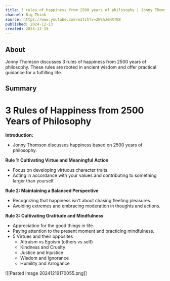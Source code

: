 ```yaml
---
title: 3 rules of happiness from 2500 years of philosophy | Jonny Thomson
channel: Big Think
source: https://www.youtube.com/watch?v=2WShJeNX7W8
published: 2024-12-13
created: 2024-12-19
---
```

## About
Jonny Thomson discusses 3 rules of happiness from 2500 years of philosophy.  These rules are rooted in ancient wisdom and offer practical guidance for a fulfilling life.
## Summary
# 3 Rules of Happiness from 2500 Years of Philosophy

**Introduction:**

* Jonny Thomson discusses happiness based on 2500 years of philosophy.

**Rule 1: Cultivating Virtue and Meaningful Action**

* Focus on developing virtuous character traits.
* Acting in accordance with your values and contributing to something larger than yourself.

**Rule 2: Maintaining a Balanced Perspective**

* Recognizing that happiness isn't about chasing fleeting pleasures.
* Avoiding extremes and embracing moderation in thoughts and actions.

**Rule 3:  Cultivating Gratitude and Mindfulness**

* Appreciation for the good things in life.
* Paying attention to the present moment and practicing mindfulness.
* 5 Virtues and their opposites
	* Altruism vs Egoism (others vs self)
	* Kindness and Cruelty
	* Justice and Injustice
	* Wisdom and Ignorance
	* Humility and Arrogance

![[Pasted image 20241219170055.png]]